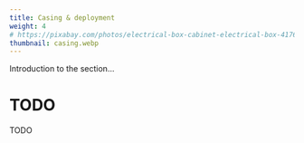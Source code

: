 ```yaml
---
title: Casing & deployment
weight: 4
# https://pixabay.com/photos/electrical-box-cabinet-electrical-box-4176478/
thumbnail: casing.webp
---
```


Introduction to the section...


# TODO

TODO